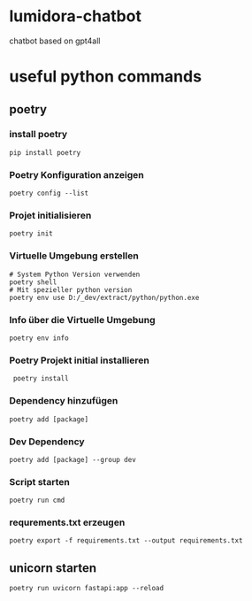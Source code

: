 # lumidora-chatbot
chatbot based on gpt4all


# useful python commands
## poetry

### install poetry
    pip install poetry

### Poetry Konfiguration anzeigen
    poetry config --list

### Projet initialisieren
    poetry init

### Virtuelle Umgebung erstellen
    # System Python Version verwenden
    poetry shell
    # Mit spezieller python version
    poetry env use D:/_dev/extract/python/python.exe

### Info über die Virtuelle Umgebung
    poetry env info

### Poetry Projekt initial installieren
     poetry install

### Dependency hinzufügen
    poetry add [package]

### Dev Dependency
    poetry add [package] --group dev

### Script starten
    poetry run cmd

### requrements.txt erzeugen
    poetry export -f requirements.txt --output requirements.txt


## unicorn starten
    poetry run uvicorn fastapi:app --reload



